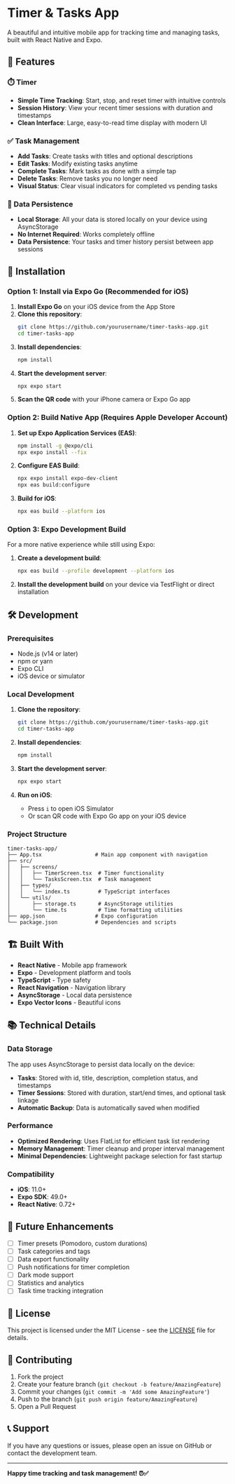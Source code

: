 # Timer & Tasks App

A beautiful and intuitive mobile app for tracking time and managing tasks, built with React Native and Expo.

## 🚀 Features

### ⏱️ Timer
- **Simple Time Tracking**: Start, stop, and reset timer with intuitive controls
- **Session History**: View your recent timer sessions with duration and timestamps
- **Clean Interface**: Large, easy-to-read time display with modern UI

### ✅ Task Management
- **Add Tasks**: Create tasks with titles and optional descriptions
- **Edit Tasks**: Modify existing tasks anytime
- **Complete Tasks**: Mark tasks as done with a simple tap
- **Delete Tasks**: Remove tasks you no longer need
- **Visual Status**: Clear visual indicators for completed vs pending tasks

### 💾 Data Persistence
- **Local Storage**: All your data is stored locally on your device using AsyncStorage
- **No Internet Required**: Works completely offline
- **Data Persistence**: Your tasks and timer history persist between app sessions

## 📱 Installation

### Option 1: Install via Expo Go (Recommended for iOS)

1. **Install Expo Go** on your iOS device from the App Store
2. **Clone this repository**:
   ```bash
   git clone https://github.com/yourusername/timer-tasks-app.git
   cd timer-tasks-app
   ```
3. **Install dependencies**:
   ```bash
   npm install
   ```
4. **Start the development server**:
   ```bash
   npx expo start
   ```
5. **Scan the QR code** with your iPhone camera or Expo Go app

### Option 2: Build Native App (Requires Apple Developer Account)

1. **Set up Expo Application Services (EAS)**:
   ```bash
   npm install -g @expo/cli
   npx expo install --fix
   ```
2. **Configure EAS Build**:
   ```bash
   npx expo install expo-dev-client
   npx eas build:configure
   ```
3. **Build for iOS**:
   ```bash
   npx eas build --platform ios
   ```

### Option 3: Expo Development Build

For a more native experience while still using Expo:

1. **Create a development build**:
   ```bash
   npx eas build --profile development --platform ios
   ```
2. **Install the development build** on your device via TestFlight or direct installation

## 🛠️ Development

### Prerequisites

- Node.js (v14 or later)
- npm or yarn
- Expo CLI
- iOS device or simulator

### Local Development

1. **Clone the repository**:
   ```bash
   git clone https://github.com/yourusername/timer-tasks-app.git
   cd timer-tasks-app
   ```

2. **Install dependencies**:
   ```bash
   npm install
   ```

3. **Start the development server**:
   ```bash
   npx expo start
   ```

4. **Run on iOS**:
   - Press `i` to open iOS Simulator
   - Or scan QR code with Expo Go app on your iOS device

### Project Structure

```
timer-tasks-app/
├── App.tsx                 # Main app component with navigation
├── src/
│   ├── screens/
│   │   ├── TimerScreen.tsx  # Timer functionality
│   │   └── TasksScreen.tsx  # Task management
│   ├── types/
│   │   └── index.ts         # TypeScript interfaces
│   └── utils/
│       ├── storage.ts       # AsyncStorage utilities
│       └── time.ts          # Time formatting utilities
├── app.json                # Expo configuration
└── package.json            # Dependencies and scripts
```

## 🏗️ Built With

- **React Native** - Mobile app framework
- **Expo** - Development platform and tools
- **TypeScript** - Type safety
- **React Navigation** - Navigation library
- **AsyncStorage** - Local data persistence
- **Expo Vector Icons** - Beautiful icons

## 📚 Technical Details

### Data Storage

The app uses AsyncStorage to persist data locally on the device:

- **Tasks**: Stored with id, title, description, completion status, and timestamps
- **Timer Sessions**: Stored with duration, start/end times, and optional task linkage
- **Automatic Backup**: Data is automatically saved when modified

### Performance

- **Optimized Rendering**: Uses FlatList for efficient task list rendering
- **Memory Management**: Timer cleanup and proper interval management
- **Minimal Dependencies**: Lightweight package selection for fast startup

### Compatibility

- **iOS**: 11.0+
- **Expo SDK**: 49.0+
- **React Native**: 0.72+

## 🔮 Future Enhancements

- [ ] Timer presets (Pomodoro, custom durations)
- [ ] Task categories and tags
- [ ] Data export functionality
- [ ] Push notifications for timer completion
- [ ] Dark mode support
- [ ] Statistics and analytics
- [ ] Task time tracking integration

## 📄 License

This project is licensed under the MIT License - see the [LICENSE](LICENSE) file for details.

## 🤝 Contributing

1. Fork the project
2. Create your feature branch (`git checkout -b feature/AmazingFeature`)
3. Commit your changes (`git commit -m 'Add some AmazingFeature'`)
4. Push to the branch (`git push origin feature/AmazingFeature`)
5. Open a Pull Request

## 📞 Support

If you have any questions or issues, please open an issue on GitHub or contact the development team.

---

**Happy time tracking and task management! ⏰✅**